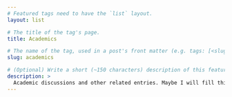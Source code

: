 ```yaml
---
# Featured tags need to have the `list` layout.
layout: list

# The title of the tag's page.
title: Academics

# The name of the tag, used in a post's front matter (e.g. tags: [<slug>]).
slug: academics

# (Optional) Write a short (~150 characters) description of this featured tag.
description: >
  Academic discussions and other related entries. Maybe I will fill this out one day...
---
```

